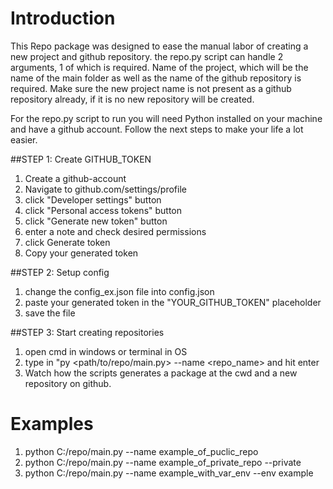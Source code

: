 # Introduction

This Repo package was designed to ease the manual labor of creating a new project and github repository.
the repo.py script can handle 2 arguments, 1 of which is required.
Name of the project, which will be the name of the main folder as well as the name of the github repository is required.
Make sure the new project name is not present as a github repository already, if it is no new repository will be created.

For the repo.py script to run you will need Python installed on your machine and have a github account.
Follow the next steps to make your life a lot easier.

##STEP 1: Create GITHUB_TOKEN
  1) Create a github-account
  2) Navigate to github.com/settings/profile
  3) click "Developer settings" button
  4) click "Personal access tokens" button
  5) click "Generate new token" button
  6) enter a note and check desired permissions
  7) click Generate token
  8) Copy your generated token

##STEP 2: Setup config 
  1) change the config_ex.json file into config.json
  2) paste your generated token in the "YOUR_GITHUB_TOKEN" placeholder
  3) save the file

##STEP 3: Start creating repositories
  1) open cmd in windows or terminal in OS
  2) type in "py <path/to/repo/main.py> --name <repo_name> and hit enter
  3) Watch how the scripts generates a package at the cwd and a new repository on github.

  # Examples
  1) python C:/repo/main.py --name example_of_puclic_repo
  2) python C:/repo/main.py --name example_of_private_repo --private
  3) python C:/repo/main.py --name example_with_var_env --env example
